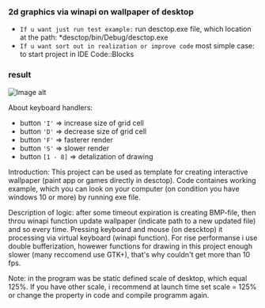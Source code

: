 ### 2d graphics via winapi on wallpaper of desktop
- `If u want just run test example:` run desctop.exe file, which location at the path: *desctop/bin/Debug/desctop.exe
- `If u want sort out in realization or improve code` most simple case: to start project in IDE Code::Blocks

### result
![Image alt](https://github.com/Acool4ik/windows/tree/master/2dGraphicsWallpaper_WinAPi/desctop/bitmap.jpg)

About keyboard handlers:
- button `'I'` => increase size of grid cell 
- button `'D'` => decrease size of grid cell 
- button `'F'` => fasterer render
- button `'S'` => slower render
- button `[1 - 8]` => detalization of drawing

Introduction: This project can be used as template for creating interactive wallpaper (paint app or games directly in desctop). Code containes working example, which you can look on your computer (on condition you have windows 10 or more) by running exe file.

Description of logic: after some timeout expiration is creating BMP-file, then  throu winapi function update wallpaper (indicate path to a new updated file) and so every time. Pressing keyboard and mouse (on descktop) it processing via virtual keyboard (winapi function). For rise performanse i use double bufferization, howewer functions for drawing in this project enough slower (many reccomend use GTK+), that's why couldn't get more than 10 fps. 

Note: in the program was be static defined scale of desktop, which equal 125%. If you have other scale, i recommend at launch time set scale = 125% or change the property in code and compile programm again.
